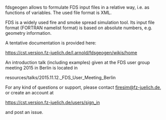 fdsgeogen allows to formulate FDS input files in a relative way, i.e. as functions of variables. The used file format is XML.

FDS is a widely used fire and smoke spread simulation tool. Its input file format (FORTRAN namelist format) is based on absolute numbers, e.g. geometry information.

A tentative documentation is provided here:

https://cst.version.fz-juelich.de/l.arnold/fdsgeogen/wikis/home

An introduction talk (including examples) given at the FDS user group meeting 2015 in Berlin is located in

resources/talks/2015.11.12._FDS_User_Meeting_Berlin

For any kind of questions or support, please contact firesim@fz-juelich.de, or create an account at 

https://cst.version.fz-juelich.de/users/sign_in

and post an issue.